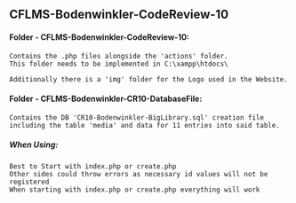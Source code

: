 ## CFLMS-Bodenwinkler-CodeReview-10

#### Folder - CFLMS-Bodenwinkler-CodeReview-10:
```
Contains the .php files alongside the 'actions' folder.
This folder needs to be implemented in C:\xampp\htdocs\

Additionally there is a 'img' folder for the Logo used in the Website.
```

#### Folder - CFLMS-Bodenwinkler-CR10-DatabaseFile:
```
Contains the DB 'CR10-Bodenwinkler-BigLibrary.sql' creation file 
including the table 'media' and data for 11 entries into said table.
```




##### When Using:
```
Best to Start with index.php or create.php
Other sides could throw errors as necessary id values will not be registered
When starting with index.php or create.php everything will work
```